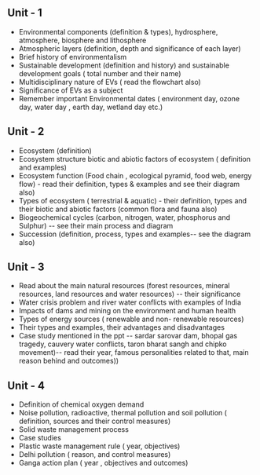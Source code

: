## Unit - 1
- Environmental components (definition & types), hydrosphere, atmosphere, biosphere and lithosphere
- Atmospheric layers (definition, depth and significance of each layer)
- Brief history of environmentalism
- Sustainable development (definition and history) and sustainable development goals ( total number and their name)
- Multidisciplinary nature of EVs ( read the flowchart also)
- Significance of EVs as a subject 
- Remember important Environmental dates ( environment day, ozone day, water day , earth day, wetland day etc.)

## Unit - 2
- Ecosystem (definition)
- Ecosystem structure biotic and abiotic factors of ecosystem ( definition and examples) 
- Ecosystem function (Food chain , ecological pyramid, food web, energy flow) - read their definition, types & examples and see  their diagram also)
- Types of ecosystem ( terrestrial & aquatic) - their definition, types and their biotic and abiotic factors (common flora and fauna also)
- Biogeochemical cycles (carbon, nitrogen, water, phosphorus and Sulphur) -- see their main process and diagram
- Succession (definition, process, types and examples-- see the diagram also)

## Unit - 3 

- Read about the main natural resources (forest resources, mineral resources, land resources and water resources) -- their significance 
- Water crisis problem and river water conflicts with examples of India
- Impacts of dams and mining on the environment and human health 
- Types of energy sources ( renewable and non- renewable resources) 
- Their types and examples, their advantages and disadvantages 
- Case study mentioned in the ppt -- sardar sarovar dam, bhopal gas tragedy, cauvery water conflicts, taron bharat sangh and chipko movement)-- read their year, famous personalities related to that, main reason behind and outcomes))

## Unit - 4 
- Definition of chemical oxygen demand 
- Noise pollution, radioactive, thermal pollution and soil pollution ( definition, sources and their control measures) 
- Solid waste management process 
- Case studies 
- Plastic waste management rule ( year, objectives) 
- Delhi pollution ( reason, and control measures)
- Ganga action plan ( year , objectives and outcomes)